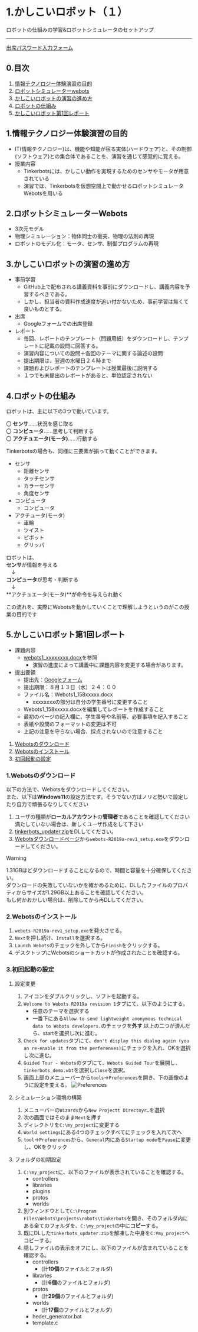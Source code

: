 # 1.かしこいロボット（１）
ロボットの仕組みの学習&ロボットシミュレータのセットアップ
_____

[出席パスワード入力フォーム](https://forms.gle/qmA3uY4vrfnSGVhV8)

## 0.目次
1. [情報テクノロジー体験演習の目的](#1情報テクノロジー体験演習の目的)
2. [ロボットシミュレーターwebots](#2ロボットシミュレーターwebots)
3. [かしこいロボットの演習の進め方](#3かしこいロボットの演習の進め方)
4. [ロボットの仕組み](#4ロボットの仕組み)
5. [かしこいロボット第1回レポート](#5かしこいロボット第1回レポート)



## 1.情報テクノロジー体験演習の目的

- IT(情報テクノロジー)は、機能や知能が宿る実体(ハードウェア)と、その制御(ソフトウェア)との集合体であることを、演習を通じて感覚的に覚える。
- 授業内容
    - Tinkerbotsには、かしこい動作を実現するためのセンサやモータが用意されている
    - 演習では、Tinkerbotsを仮想空間上で動かせるロボットシミュレータWebotsを用いる



## 2.ロボットシミュレーターWebots

- 3次元モデル
- 物理シミュレーション：物体同士の衝突、物理の法則の再現
- ロボットのモデル化：モータ、センサ、制御プログラムの再現



## 3.かしこいロボットの演習の進め方

- 事前学習
    - GitHub上で配布される講義資料を事前にダウンロードし、講義内容を予習するべきである。
    - しかし、担当者の資料作成速度が追い付かないため、事前学習は無くて良いものとする。
- 出席
    - Googleフォームでの出席登録
- レポート
    - 毎回、レポートのテンプレート（問題用紙）をダウンロードし、テンプレートに記載の設問に回答する。
    - 演習内容についての設問＋各回のテーマに関する論述の設問
    - 提出期限は、翌週の水曜日２４時まで
    - 課題およびレポートのテンプレートは授業最後に説明する
    - １つでも未提出のレポートがあると、単位認定されない



## 4.ロボットの仕組み

ロボットは、主に以下の3つで動いています。

〇 **センサ**……状況を感じ取る  
〇 **コンピュータ**……思考して判断する  
〇 **アクチュエータ(モータ)**……行動する

Tinkerbotsの場合も、同様に三要素が揃って動くことができます。

- センサ
    - 距離センサ
    - タッチセンサ
    - カラーセンサ
    - 角度センサ
- コンピュータ
    - コンピュータ
- アクチュータ(モータ)
    - 車輪
    - ツイスト
    - ピボット
    - グリッパ

ロボットは、  
**センサ**が情報を与える  
　↓  
**コンピュータ**が思考・判断する  
　↓  
**アクチュエータ(モータ)**が命令を与えられ動く  

この流れを、実際にWebotsを動かしていくことで理解しようというのがこの授業の目的です



## 5.かしこいロボット第1回レポート

- 課題内容
    - [webots1_xxxxxxxx.docx](./webots1_xxxxxxxx.docx)を参照
        -  演習の進度によって講義中に課題内容を変更する場合があります。
- 提出要領
    - 提出先：[Googleフォーム](https://forms.gle/jWQEdSYTErKuJUnF9)
    - 提出期限：８月１３日（水）２４：００
    - ファイル名：Webots1_158xxxxx.docx
        - xxxxxxxxの部分は自分の学生番号に変更すること
    - Webots1_158xxxxx.docxを編集してレポートを作成すること
    - 最初のページの記入欄に、学生番号や名前等、必要事項を記入すること
    - 表紙や設問のフォーマットの変更は不可
    - 上記の注意を守らない場合、採点されないので注意すること

1. [Webotsのダウンロード](#1webotsのダウンロード)
2. [Webotsのインストール](#2webotsのインストール)
3. [初回起動の設定](#3初回起動の設定)



### 1.Webotsのダウンロード

以下の方法で、Webotsをダウンロードしてください。  
また、以下は**Windows11**の設定方法です。そうでない方はノリと勢いで設定したり自力で頑張るなりしてください

1. ユーザの種類が**ローカルアカウント**の**管理者**であることを確認してください
    満たしていない場合は、新しくユーザ作成をして下さい
2. [tinkerbots_updater.zip](./tinkerbots_updater.zip)をDLしてください。
3. [Webotsダウンロードページ](https://github.com/cyberbotics/webots/releases/tag/R2019a-rev1)から`webots-R2019a-rev1_setup.exe`をダウンロードしてください。

> [!WARNING]
> 1.31GBほどダウンロードすることになるので、時間と容量を十分確保してください。  
> ダウンロードの失敗していないかを確かめるために、DLしたファイルのプロパティからサイズが1.29GB以上あることを確認してください。  
> もし何かおかしい場合は、削除してから再DLしてください。



### 2.Webotsのインストール

1. `webots-R2019a-rev1_setup.exe`を発火させる。 
2. `Next`を押し続け、`Install`を選択する。  
3. `Launch Webots`のチェックを外してから`Finish`をクリックする。  
4. デスクトップにWebotsのショートカットが作成されたことを確認する。



### 3.初回起動の設定

1. 設定変更
    1. アイコンをダブルクリックし、ソフトを起動する。
    2. `Welcome to Webots R2019a revision 1`タブにて、以下のようにする。
        - 任意のテーマを選択する
        - 一番下にある`Allow to send lightweight anonymous technical data to Webots developers.`のチェックを**外す**
        以上の二つが済んだら、startを選択し次に進む。
    3. `Check for updates`タブにて、`don't display this dialog again (you an re-enable it from the perferenxes)`にチェックを入れ、OKを選択し次に進む。
    4. `Guided Tour - Webots`のタブにて、`Webots Guided Tour`を展開し、`tinkerbots_demo.wbt`を選択し`Close`を選択。
    5. 画面上部のメニューバーから`tools`→`Preferences`を開き、下の画像のように設定を変える。
    ![Preferences](../images/Preferenxes.png)

2. シミュレーション環境の構築
    1. メニューバーの`Wizards`から`New Projectt Directoyr…`を選択
    1. 次の画面ではそのまま`Next`を押す
    2. ディレクトリを`C:\my_project`に変更する
    3. `World settings`にある4つのチェックすべてにチェックを入れて次へ
    4. `tool`→`Prefeerences`から、`General`内にある`Startup mode`を`Pause`に変更し、OKをクリック

3. フォルダの初期設定
    1. `C:\my_project`に、以下のファイルが表示されていることを確認する。
        - controllers
        - libraries
        - plugins
        - protos
        - worlds
    2. 別ウィンドウとして`C:\Program Files\Webots\projects\robots\tinkerbots`を開き、そのフォルダ内にある全てのフォルダを、`C:\my_project`の中に**コピー**する。
    3. 既にDLした`tinkerbots_updater.zip`を解凍した中身を`C:¥my_project`へコピーする。
    4. 隠しファイルの表示をオフにし、以下のファイルが含まれていることを確認する。
        - controllers
            - (計**10個**のファイルとフォルダ)
        - libraries
            - (計**6個**のファイルとフォルダ)
        - protos
            - (計**29個**のファイルとフォルダ)
        - worlds
            - (計**17個**のファイルとフォルダ)
        - heder_generator.bat
        - template.c